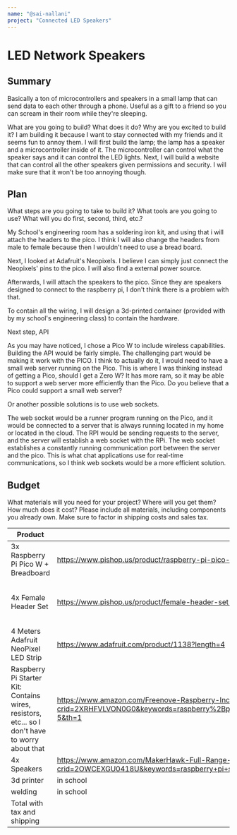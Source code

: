 ```yaml
---
name: "@sai-nallani"
project: "Connected LED Speakers"
---
```


# LED Network Speakers

## Summary
Basically a ton of microcontrollers and speakers in a small lamp that can send data to each other through a phone. Useful as a gift to a friend so you can scream
in their room while they're sleeping.

What are you going to build? What does it do? Why are you excited to build it?
I am building it because I want to stay connected with my friends and it seems fun to annoy them. I will first build the lamp; the lamp has a speaker and a microcontroller
inside of it. The microcontroller can control what the speaker says and it can control the LED lights. Next, I will build a website that can control all the other speakers
given permissions and security. I will make sure that it won't be too annoying though.
## Plan

What steps are you going to take to build it? What tools are you going to use? What will you do first, second, third, etc.?

My School's engineering room has a soldering iron kit, and using that i will attach the headers to the pico. I think I will also change the headers from male to female because then I wouldn't need to use a bread board.

Next, I looked at Adafruit's Neopixels. I believe I can simply just connect the Neopixels' pins to the pico. I will also find a external power source.

Afterwards, I will attach the speakers to the pico. Since they are speakers designed to connect to the raspberry pi, I don't think there is a problem with that.

To contain all the wiring, I will design a 3d-printed container (provided with by my school's engineering class) to contain the hardware.

Next step, API

As you may have noticed, I chose a Pico W to include wireless capabilities. Building the API would be fairly simple. The challenging part would be making it work with the PICO. I think to actually do it, I would need to have a small web server running on the Pico. This is where I was thinking instead of getting a Pico, should I get a Zero W? It has more ram, so it may be able to support a web server more efficiently than the Pico. Do you believe that a Pico could support a small web server?

Or another possible solutions is to use web sockets.

The web socket would be a runner program running on the Pico, and it would be connected to a server that is always running located in my home or located in the cloud. The RPI would be sending requests to the server, and the server will establish a web socket with the RPi. The web socket establishes a constantly running communication port between the server and the pico. This is what chat applications use for real-time communications, so I think web sockets would be a more efficient solution.
## Budget

What materials will you need for your project? Where will you get them? How much does it cost? Please include all materials, including components you already own. Make sure to factor in shipping costs and sales tax.

| Product         | Supplier/Link                         | Cost   |
| --------------- | ------------------------------------- | ------ |
| 3x Raspberry Pi Pico W + Breadboard | https://www.pishop.us/product/raspberry-pi-pico-w/ | $40.85 |
| 4x Female Header Set | https://www.pishop.us/product/female-header-set-for-raspberry-pi-pico/ | $9.80 (shipping with raspberry pi) |
| 4 Meters Adafruit NeoPixel LED Strip | https://www.adafruit.com/product/1138?length=4  | $119.93 |
| Raspberry Pi Starter Kit: Contains wires, resistors, etc... so I don't have to worry about that | https://www.amazon.com/Freenove-Raspberry-Included-Compatible-313-Page/dp/B0BJ1QC6X8/ref=sr_1_5?crid=2XRHFVLVON0G0&keywords=raspberry%2Bpi%2Bpico%2BW%2Bstarter%2Bkit&qid=1674350712&sprefix=raspberry%2Bpi%2Bpico%2Bw%2Bstarter%2Bki%2Caps%2C106&sr=8-5&th=1 | $32.06 |
| 4x Speakers | https://www.amazon.com/MakerHawk-Full-Range-Advertising-Connector-Separating/dp/B07GJ4GH67/ref=sr_1_3?crid=2OWCEXGU0418U&keywords=raspberry+pi+speakers&qid=1673672099&sprefix=raspberry+pi+speaker%2Caps%2C134&sr=8-3 | $25.98 |
| 3d printer | in school | 0 |
| welding | in school | 0 |
| Total with tax and shipping |                                       | $218.82 |
